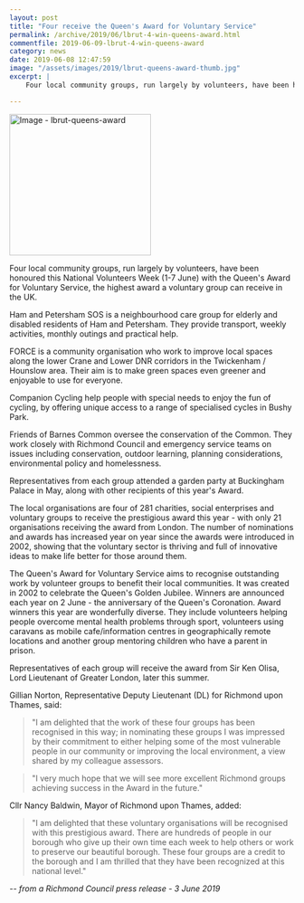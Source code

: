 ```yaml
---
layout: post
title: "Four receive the Queen's Award for Voluntary Service"
permalink: /archive/2019/06/lbrut-4-win-queens-award.html
commentfile: 2019-06-09-lbrut-4-win-queens-award
category: news
date: 2019-06-08 12:47:59
image: "/assets/images/2019/lbrut-queens-award-thumb.jpg"
excerpt: |
    Four local community groups, run largely by volunteers, have been honoured this National Volunteers Week (1-7 June) with the Queen's Award for Voluntary Service, the highest award a voluntary group can receive in the UK.

---
```

<a href="/assets/images/2019/lbrut-queens-award.jpg" title="Click for a larger image"><img src="/assets/images/2019/lbrut-queens-award-thumb.jpg" width="250" alt="Image - lbrut-queens-award"  class="photo right"/></a>


Four local community groups, run largely by volunteers, have been honoured this National Volunteers Week (1-7 June) with the Queen's Award for Voluntary Service, the highest award a voluntary group can receive in the UK.

Ham and Petersham SOS is a neighbourhood care group for elderly and disabled residents of Ham and Petersham. They provide transport, weekly activities, monthly outings and practical help.

FORCE is a community organisation who work to improve local spaces along the lower Crane and Lower DNR corridors in the Twickenham / Hounslow area. Their aim is to make green spaces even greener and enjoyable to use for everyone.

Companion Cycling help people with special needs to enjoy the fun of cycling, by offering unique access to a range of specialised cycles in Bushy Park.

Friends of Barnes Common oversee the conservation of the Common. They work closely with Richmond Council and emergency service teams on issues including conservation, outdoor learning, planning considerations, environmental policy and homelessness.

Representatives from each group attended a garden party at Buckingham Palace in May, along with other recipients of this year's Award.

The local organisations are four of 281 charities, social enterprises and voluntary groups to receive the prestigious award this year - with only 21 organisations receiving the award from London. The number of nominations and awards has increased year on year since the awards were introduced in 2002, showing that the voluntary sector is thriving and full of innovative ideas to make life better for those around them.

The Queen's Award for Voluntary Service aims to recognise outstanding work by volunteer groups to benefit their local communities. It was created in 2002 to celebrate the Queen's Golden Jubilee.  Winners are announced each year on 2 June - the anniversary of the Queen's Coronation. Award winners this year are wonderfully diverse.  They include volunteers helping people overcome mental health problems through sport, volunteers using caravans as mobile cafe/information centres in geographically remote locations and another group mentoring children who have a parent in prison.

Representatives of each group will receive the award from Sir Ken Olisa, Lord Lieutenant of Greater London, later this summer.

Gillian Norton, Representative Deputy Lieutenant (DL) for Richmond upon Thames, said:

> "I am delighted that the work of these four groups has been recognised in this way; in nominating these groups I was impressed by their commitment to either helping some of the most vulnerable people in our community or improving the local environment, a view shared by my colleague assessors.

> "I very much hope that we will see more excellent Richmond groups achieving success in   the Award in the future."

Cllr Nancy Baldwin, Mayor of Richmond upon Thames, added:

> "I am delighted that these voluntary organisations will be recognised with this prestigious award. There are hundreds of people in our borough who give up their own time each week to help others or work to preserve our beautiful borough. These four groups are a credit to the borough and I am thrilled that they have been recognized at this national level."

<cite>-- from a Richmond Council press release - 3 June 2019</cite>
